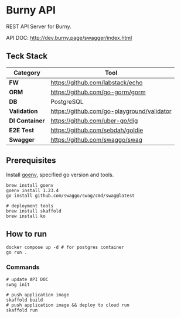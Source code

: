 # Burny API

REST API Server for Burny.

API DOC: http://dev.burny.page/swagger/index.html

## Teck Stack

| Category         | Tool                                       |
| ---------------- | ------------------------------------------ |
| **FW**           | https://github.com/labstack/echo           |
| **ORM**          | https://github.com/go-gorm/gorm            |
| **DB**           | PostgreSQL                                 |
| **Validation**   | https://github.com/go-playground/validator |
| **DI Container** | https://github.com/uber-go/dig             |
| **E2E Test**     | https://github.com/sebdah/goldie           |
| **Swagger**      | https://github.com/swaggo/swag             |

## Prerequisites

Install [goenv](https://github.com/go-nv/goenv), specified go version and tools.

```shell
brew install goenv
goenv install 1.23.4
go install github.com/swaggo/swag/cmd/swag@latest

# deployment tools
brew install skaffold
brew install ko
```

## How to run

```shell
docker compose up -d # for postgres container
go run .
```

### Commands

```shell
# update API DOC
swag init

# push application image
skaffold build
# push application image && deploy to cloud run
skaffold run
```

